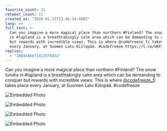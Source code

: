 ```yaml
---
favorite_count: 31
retweet_count: 11
created_at: "2019-01-13T13:46:34.000Z"
lang: en
full_text: >-
  Can you imagine a more magical place than northern #Finland? The snow tundra
  in #lapland is a breathtakingly calm area which can be demanding to conquer
  but rewards with incredible views. This is where @codefreeze_fi takes place
  every January, at Suomen Latu Kiilopää. #codefreeze https://t.co/UKPJcxopp4
replies:
  - "1084446671411576832"
---
```


Can you imagine a more magical place than northern #Finland? The snow tundra in
#lapland is a breathtakingly calm area which can be demanding to conquer but
rewards with incredible views. This is where
[@codefreeze_fi](https://twitter.com/codefreeze_fi) takes place every January,
at Suomen Latu Kiilopää. #codefreeze

<div class="gallery gallery-4">

![Embedded Photo](https://twitter-media-coderbyheart.s3.eu-north-1.amazonaws.com/1084446608253730817-Dwy6ZLuWwAINhVh.jpg)

![Embedded Photo](https://twitter-media-coderbyheart.s3.eu-north-1.amazonaws.com/1084446608253730817-Dwy6aD8XcAAyX56.jpg)

![Embedded Photo](https://twitter-media-coderbyheart.s3.eu-north-1.amazonaws.com/1084446608253730817-Dwy6azyXcAMZq4n.jpg)

![Embedded Photo](https://twitter-media-coderbyheart.s3.eu-north-1.amazonaws.com/1084446608253730817-Dwy6boXW0AA4ltk.jpg)

</div>
